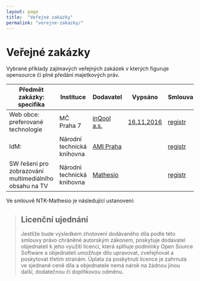 ```yaml
---
layout: page
title:  "Veřejné zakázky"
permalink: "verejne-zakazky/"
---
```


# Veřejné zakázky

Vybrané příklady zajímavých veřejných zakázek v kterých figuruje opensource či plné předání majetkových práv.

<table>
  <thead>
    <tr>
      <th>Předmět zakázky: specifika</th>
      <th>Instituce</th>
      <th>Dodavatel</th>
      <th>Vypsáno</th>
      <th>Smlouva</th>
      <th>Cena vč DPH</th>
    </tr>
  </thead>
  <tbody>
    <tr>
      <td>Web obce: preferované technologie</td>
      <td>MČ Praha 7</td>
      <td><a href="https://inqool.cz/">inQool a.s.</a></td>
      <td><a href="http://praha7.cz/21123_Vyzva-Web-MC-Praha-7">16.11.2016 </a></td>
      <td><a href="https://smlouvy.gov.cz/smlouva/1269725">registr</a></td>
      <td>470 690,00</td>
    </tr>
    <tr>
      <td>IdM: </td>
      <td>Národní technická knihovna</td>
      <td><a href="https://www.ami.cz/">AMI Praha</a></td>
      <td></td>
      <td><a href="https://smlouvy.gov.cz/smlouva/2556826">registr</a></td>
      <td>3 980 900,00</td>
    </tr>
    <tr>
      <td>SW řešení pro zobrazování multimediálního obsahu na TV</td>
      <td>Národní technická knihovna</td>
      <td><a href="https://mathesio.com/">Mathesio </a></td>
      <td></td>
      <td><a href="https://smlouvy.gov.cz/smlouva/367425">registr</a></td>
      <td>145 321,00</td>
    </tr>
  </tbody>
</table>

Ve smlouvě NTK-Mathesio je následující ustanovení:

> ## Licenční ujednání
> Jestliže bude výsledkem zhotovení dodávaného díla podle této smlouvy právo
chráněné autorským zákonem, poskytuje dodavatel objednateli k jeho využití licenci,
která splňuje podmínky Open Source Software a objednateli umožňuje dílo
upravovat, zveřejňovat a poskytovat třetím stranám. Úplata za poskytnutí licence je
zahrnuta ve sjednané ceně díla a objednatele nemá nárok na žádnou jinou další,
dodatečnou či doplňkovou odměnu.
